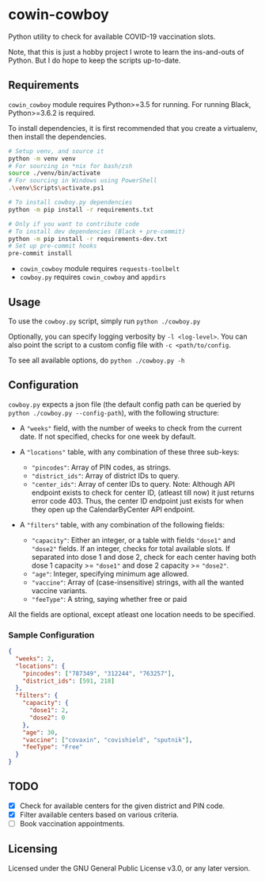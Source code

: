 # cowin-cowboy

Python utility to check for available COVID-19 vaccination slots.

Note, that this is just a hobby project I wrote to learn the ins-and-outs of
Python. But I do hope to keep the scripts up-to-date.

## Requirements

`cowin_cowboy` module requires Python>=3.5 for running. For running Black,
Python>=3.6.2 is required.

To install dependencies, it is first recommended that you create a virtualenv,
then install the dependencies.

```sh
# Setup venv, and source it
python -m venv venv
# For sourcing in *nix for bash/zsh
source ./venv/bin/activate
# For sourcing in Windows using PowerShell
.\venv\Scripts\activate.ps1

# To install cowboy.py dependencies
python -m pip install -r requirements.txt

# Only if you want to contribute code
# To install dev dependencies (Black + pre-commit)
python -m pip install -r requirements-dev.txt
# Set up pre-commit hooks
pre-commit install
```

- `cowin_cowboy` module requires `requests-toolbelt`
- `cowboy.py` requires `cowin_cowboy` and `appdirs`

## Usage

To use the `cowboy.py` script, simply run `python ./cowboy.py`

Optionally, you can specify logging verbosity by `-l <log-level>`. You can
also point the script to a custom config file with `-c <path/to/config`.

To see all available options, do `python ./cowboy.py -h`

## Configuration

`cowboy.py` expects a json file (the default config path can be queried by
`python ./cowboy.py --config-path`), with the following structure:

- A `"weeks"` field, with the number of weeks to check from the current date.
  If not specified, checks for one week by default.

- A `"locations"` table, with any combination of these three sub-keys:
  * `"pincodes"`: Array of PIN codes, as strings.
  * `"district_ids"`: Array of district IDs to query.
  * `"center_ids"`: Array of center IDs to query. Note: Although API endpoint
    exists to check for center ID, (atleast till now) it just returns error
    code 403. Thus, the center ID endpoint just exists for when they open up
    the CalendarByCenter API endpoint.

- A `"filters"` table, with any combination of the following fields:
  * `"capacity"`: Either an integer, or a table with fields `"dose1"` and
    `"dose2"` fields. If an integer, checks for total available slots. If
    separated into dose 1 and dose 2, check for each center having both dose 1
    capacity >= `"dose1"` and dose 2 capacity >= `"dose2"`.
  * `"age"`: Integer, specifying minimum age allowed.
  * `"vaccine"`: Array of (case-insensitive) strings, with all the wanted
    vaccine variants.
  * `"feeType"`: A string, saying whether free or paid

All the fields are optional, except atleast one location needs to be specified.

### Sample Configuration

```json
{
  "weeks": 2,
  "locations": {
    "pincodes": ["787349", "312244", "763257"],
    "district_ids": [591, 218]
  },
  "filters": {
    "capacity": {
      "dose1": 2,
      "dose2": 0
    },
    "age": 30,
    "vaccine": ["covaxin", "covishield", "sputnik"],
    "feeType": "Free"
  }
}
```

## TODO

- [x] Check for available centers for the given district and PIN code.
- [x] Filter available centers based on various criteria.
- [ ] Book vaccination appointments.

## Licensing

Licensed under the GNU General Public License v3.0, or any later version.

